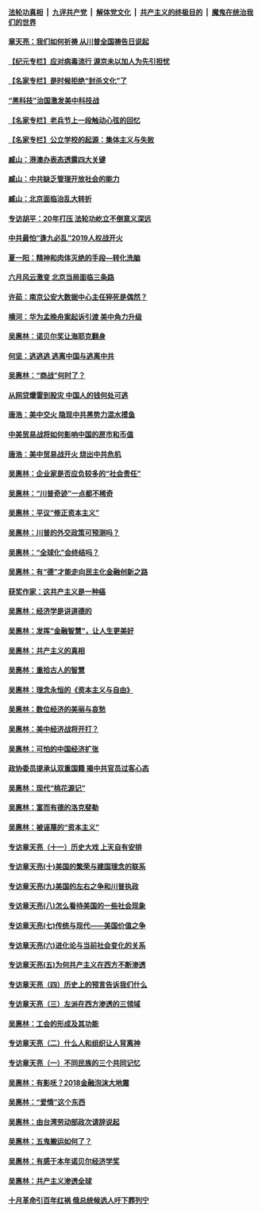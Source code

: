 ####  [法轮功真相](../../../../basic/blob/master/README.md?t=06122201) &nbsp;|&nbsp; [九评共产党](../../../../9ping.md/blob/master/README.md?t=06122201) &nbsp;|&nbsp; [解体党文化](../../../../jtdwh.md/blob/master/README.md?t=06122201)  &nbsp;|&nbsp; [共产主义的终极目的](../../../../gczydzjmd.md/blob/master/README.md?t=06122201) &nbsp;|&nbsp; [魔鬼在统治我们的世界](../../../../mgztzwmdsj.md/blob/master/README.md?t=06122201) 

#### [章天亮：我们如何祈祷 从川普全国祷告日说起](../pages/nsc423/n11944627.md?t=06122201) 

#### [【纪元专栏】应对病毒流行 渥京未以加人为先引担忧](../pages/nsc423/n11875714.md?t=06122201) 

#### [【名家专栏】是时候拒绝“封杀文化”了](../pages/nsc423/n11814093.md?t=06122201) 

#### [“黑科技”治国激发美中科技战](../pages/nsc423/n11638056.md?t=06122201) 

#### [【名家专栏】老兵节上一段触动心弦的回忆](../pages/nsc423/n11646016.md?t=06122201) 

#### [【名家专栏】公立学校的起源：集体主义与失败](../pages/nsc423/n11601833.md?t=06122201) 

#### [臧山：港澳办表态透露四大关键](../pages/nsc423/n11421628.md?t=06122201) 

#### [臧山：中共缺乏管理开放社会的能力](../pages/nsc423/n11407457.md?t=06122201) 

#### [臧山：北京面临治乱大转折](../pages/nsc423/n11406895.md?t=06122201) 

#### [专访胡平：20年打压 法轮功屹立不倒意义深远](../pages/nsc423/n11398800.md?t=06122201) 

#### [中共最怕“逢九必乱”2019人权战开火](../pages/nsc423/n11385248.md?t=06122201) 

#### [夏一阳：精神和肉体灭绝的手段—转化洗脑](../pages/nsc423/n11368250.md?t=06122201) 

#### [六月风云激变 北京当局面临三条路](../pages/nsc423/n11313668.md?t=06122201) 

#### [许茹：南京公安大数据中心主任猝死是偶然？](../pages/nsc423/n11064744.md?t=06122201) 

#### [横河：华为孟晚舟案起诉引渡 美中角力升级](../pages/nsc423/n11027230.md?t=06122201) 

#### [吴惠林：诺贝尔奖让海耶克翻身](../pages/nsc423/n10890049.md?t=06122201) 

#### [何坚：逃逃逃 逃离中国与逃离中共](../pages/nsc423/n10592891.md?t=06122201) 

#### [吴惠林：“商战”何时了？](../pages/nsc423/n10573558.md?t=06122201) 

#### [从网贷爆雷到股灾 中国人的钱何处可逃](../pages/nsc423/n10572800.md?t=06122201) 

#### [唐浩：美中交火 隐现中共黑势力混水摸鱼](../pages/nsc423/n10544040.md?t=06122201) 

#### [中美贸易战将如何影响中国的房市和币值](../pages/nsc423/n10543697.md?t=06122201) 

#### [唐浩：美中贸易战开火 烧出中共危机](../pages/nsc423/n10540126.md?t=06122201) 

#### [吴惠林：企业家是否应负较多的“社会责任”](../pages/nsc423/n10535022.md?t=06122201) 

#### [吴惠林：“川普奇迹”一点都不稀奇](../pages/nsc423/n10512808.md?t=06122201) 

#### [吴惠林：平议“修正资本主义”](../pages/nsc423/n10495724.md?t=06122201) 

#### [吴惠林：川普的外交政策可预测吗？](../pages/nsc423/n10462387.md?t=06122201) 

#### [吴惠林：“全球化”会终结吗？](../pages/nsc423/n10452838.md?t=06122201) 

#### [吴惠林：有“德”才能走向民主化金融创新之路](../pages/nsc423/n10432292.md?t=06122201) 

#### [获奖作家：这共产主义是一种癌](../pages/nsc423/n10431541.md?t=06122201) 

#### [吴惠林：经济学是讲道德的](../pages/nsc423/n10398014.md?t=06122201) 

#### [吴惠林：发挥“金融智慧”，让人生更美好](../pages/nsc423/n10375019.md?t=06122201) 

#### [吴惠林：共产主义的真相](../pages/nsc423/n10351394.md?t=06122201) 

#### [吴惠林：重拾古人的智慧](../pages/nsc423/n10337691.md?t=06122201) 

#### [吴惠林：理念永恒的《资本主义与自由》](../pages/nsc423/n10316274.md?t=06122201) 

#### [吴惠林：数位经济的美丽与哀愁](../pages/nsc423/n10292946.md?t=06122201) 

#### [吴惠林：美中经济战将开打？](../pages/nsc423/n10258825.md?t=06122201) 

#### [吴惠林：可怕的中国经济扩张](../pages/nsc423/n10219147.md?t=06122201) 

#### [政协委员提承认双重国籍 揭中共官员过客心态](../pages/nsc423/n10208809.md?t=06122201) 

#### [吴惠林：现代“桃花源记”](../pages/nsc423/n10185234.md?t=06122201) 

#### [吴惠林：富而有德的洛克斐勒](../pages/nsc423/n10142264.md?t=06122201) 

#### [吴惠林：被诬蔑的“资本主义”](../pages/nsc423/n10124816.md?t=06122201) 

#### [专访章天亮（十一）历史大戏 上天自有安排](../pages/nsc423/n10094905.md?t=06122201) 

#### [专访章天亮(十)美国的繁荣与建国理念的联系](../pages/nsc423/n10094899.md?t=06122201) 

#### [专访章天亮(九)美国的左右之争和川普执政](../pages/nsc423/n10094889.md?t=06122201) 

#### [专访章天亮(八)怎么看待美国的一些社会现象](../pages/nsc423/n10094857.md?t=06122201) 

#### [专访章天亮(七)传统与现代——美国价值之争](../pages/nsc423/n10093140.md?t=06122201) 

#### [专访章天亮(六)进化论与当前社会变化的关系](../pages/nsc423/n10092036.md?t=06122201) 

#### [专访章天亮(五)为何共产主义在西方不断渗透](../pages/nsc423/n10083620.md?t=06122201) 

#### [专访章天亮（四）历史上的预言告诉我们什么](../pages/nsc423/n10083606.md?t=06122201) 

#### [专访章天亮（三）左派在西方渗透的三领域](../pages/nsc423/n10081115.md?t=06122201) 

#### [吴惠林：工会的形成及其功能](../pages/nsc423/n10080633.md?t=06122201) 

#### [专访章天亮（二）什么人和组织让人背离神](../pages/nsc423/n10076637.md?t=06122201) 

#### [专访章天亮（一）不同民族的三个共同记忆](../pages/nsc423/n10074188.md?t=06122201) 

#### [吴惠林：有影呒？2018金融泡沫大地震](../pages/nsc423/n10040534.md?t=06122201) 

#### [吴惠林：“爱情”这个东西](../pages/nsc423/n10019423.md?t=06122201) 

#### [吴惠林：由台湾劳动部政次请辞说起](../pages/nsc423/n9979679.md?t=06122201) 

#### [吴惠林：五鬼搬运如何了？](../pages/nsc423/n9925338.md?t=06122201) 

#### [吴惠林：有感于本年诺贝尔经济学奖](../pages/nsc423/n9871883.md?t=06122201) 

#### [吴惠林：共产主义渗透全球](../pages/nsc423/n9812748.md?t=06122201) 

#### [十月革命引百年红祸 俄总统候选人吁下葬列宁](../pages/nsc423/n9810182.md?t=06122201) 

